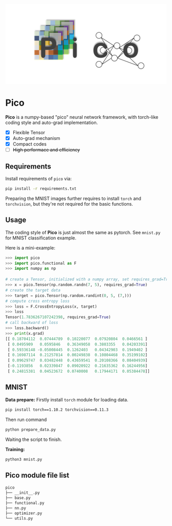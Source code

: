 ![logo](./assets/logo.png) 

# Pico

**Pico** is a numpy-based "pico"  neural network framework, with torch-like coding style and auto-grad implementation.

- [x] Flexible Tensor
- [x] Auto-grad mechanism
- [x] Compact codes
- [ ] ~~High performace and efficiency~~

## Requirements

Install requirements of `pico` via:

```bash
pip install -r requirements.txt
```

Preparing the MNIST images further requires to install `torch` and `torchvision`, but they're not required for the basic functions.

## Usage

The coding style of **Pico** is just almost the same as pytorch. See `mnist.py` for MNIST classification example.

Here is a mini-example:

```python
>>> import pico
>>> import pico.functional as F
>>> import numpy as np

# create a Tensor, initialized with a numpy array, set requires_grad=True to calculate gradient
>>> x = pico.Tensor(np.random.randn(7, 5), requires_grad=True)
# create the target data
>>> target = pico.Tensor(np.random.randint(0, 5, (7,)))
# compute cross entropy loss
>>> loss = F.CrossEntropyLoss(x, target)
>>> loss
Tensor(1.7836267107242398, requires_grad=True)
# call backward of loss
>>> loss.backward()
>>> print(x.grad)
[[ 0.18704112  0.07444789  0.10220077  0.07920804  0.0466561 ]
 [ 0.0495909   0.0595846   0.36349058  0.3803355   0.04203391]
 [ 0.59336148 -0.05008445  0.1262403   0.04342903  0.1949402 ]
 [ 0.16987114  0.21257814  0.00249838  0.10804468  0.35199102]
 [ 0.09629747  0.03482448  0.43659541  0.20108366  0.08404939]
 [-0.1193856   0.02339847  0.09020922  0.21635362  0.16244956]
 [ 0.24815381  0.04523672  0.0740008   0.17944171  0.05384478]]
```

## MNIST

**Data prepare:** Firstly install `torch` module for loading data.

```bash
pip install torch==1.10.2 torchvision==0.11.3
```

Then run command

```bash
python prepare_data.py
```

Waiting the script to finish.

**Training:**

```bash
python3 mnist.py
```

## Pico module file list

```
pico
├── __init__.py
├── base.py
├── functional.py
├── nn.py
├── optimizer.py
└── utils.py
```


